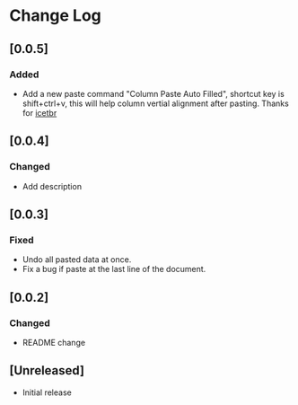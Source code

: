 # Change Log
## [0.0.5]
### Added
- Add a new paste command "Column Paste Auto Filled", shortcut key is shift+ctrl+v, this will help column vertial alignment after pasting. Thanks for [icetbr](https://github.com/icetbr) 

## [0.0.4]
### Changed
- Add description 

## [0.0.3]
### Fixed
- Undo all pasted data at once.
- Fix a bug if paste at the last line of the document. 

## [0.0.2]
### Changed
- README change  

## [Unreleased]

- Initial release